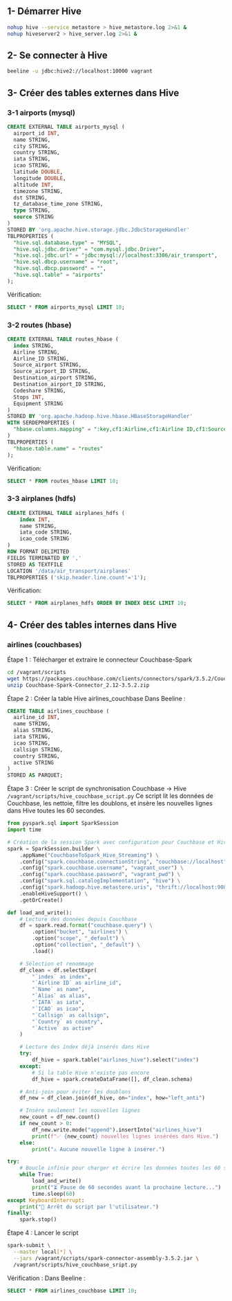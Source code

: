 ## 1- Démarrer Hive

```bash
nohup hive --service metastore > hive_metastore.log 2>&1 &
nohup hiveserver2 > hive_server.log 2>&1 &
```

## 2- Se connecter à Hive

```bash
beeline -u jdbc:hive2://localhost:10000 vagrant
```

## 3- Créer des tables externes dans Hive

### 3-1 airports (mysql)

```sql
CREATE EXTERNAL TABLE airports_mysql (
  airport_id INT,
  name STRING,
  city STRING,
  country STRING,
  iata STRING,
  icao STRING,
  latitude DOUBLE,
  longitude DOUBLE,
  altitude INT,
  timezone STRING,
  dst STRING,
  tz_database_time_zone STRING,
  type STRING,
  source STRING
)
STORED BY 'org.apache.hive.storage.jdbc.JdbcStorageHandler'
TBLPROPERTIES (
  "hive.sql.database.type" = "MYSQL",
  "hive.sql.jdbc.driver" = "com.mysql.jdbc.Driver",
  "hive.sql.jdbc.url" = "jdbc:mysql://localhost:3306/air_transport",
  "hive.sql.dbcp.username" = "root",
  "hive.sql.dbcp.password" = "",
  "hive.sql.table" = "airports"
);
```

Vérification:

```sql
SELECT * FROM airports_mysql LIMIT 10;
```

### 3-2 routes (hbase)

```sql
CREATE EXTERNAL TABLE routes_hbase (
  index STRING,
  Airline STRING,
  Airline_ID STRING,
  Source_airport STRING,
  Source_airport_ID STRING,
  Destination_airport STRING,
  Destination_airport_ID STRING,
  Codeshare STRING,
  Stops INT,
  Equipment STRING
)
STORED BY 'org.apache.hadoop.hive.hbase.HBaseStorageHandler'
WITH SERDEPROPERTIES (
  "hbase.columns.mapping" = ":key,cf1:Airline,cf1:Airline ID,cf1:Source airport,cf1:Source airport ID,cf1:Destination airport,cf1:Destination airport ID,cf1:Codeshare,cf1:Stops,cf1:Equipment"
)
TBLPROPERTIES (
  "hbase.table.name" = "routes"
);
```

Vérification:

```sql
SELECT * FROM routes_hbase LIMIT 10;
```

### 3-3 airplanes (hdfs)

```sql
CREATE EXTERNAL TABLE airplanes_hdfs (
    index INT,
    name STRING,
    iata_code STRING,
    icao_code STRING
)
ROW FORMAT DELIMITED
FIELDS TERMINATED BY ','
STORED AS TEXTFILE
LOCATION '/data/air_transport/airplanes'
TBLPROPERTIES ('skip.header.line.count'='1');
```

Vérification:

```sql
SELECT * FROM airplanes_hdfs ORDER BY INDEX DESC LIMIT 10;
```

## 4- Créer des tables internes dans Hive 
### airlines (couchbases)
Étape 1 : Télécharger et extraire le connecteur Couchbase-Spark

```bash
cd /vagrant/scripts
wget https://packages.couchbase.com/clients/connectors/spark/3.5.2/Couchbase-Spark-Connector_2.12-3.5.2.zip?_gl=1*190af9b*_gcl_au*OTE5MzA0MzY0LjE3NDkyMTQ0MjA.
unzip Couchbase-Spark-Connector_2.12-3.5.2.zip
```

Étape 2 : Créer la table Hive airlines_couchbase
Dans Beeline :

```sql
CREATE TABLE airlines_couchbase (
  airline_id INT,
  name STRING,
  alias STRING,
  iata STRING,
  icao STRING,
  callsign STRING,
  country STRING,
  active STRING
)
STORED AS PARQUET;

```
Étape 3 : Créer le script de synchronisation Couchbase → Hive
`/vagrant/scripts/hive_couchbase_script.py`
Ce script lit les données de Couchbase, les nettoie, filtre les doublons, et insère les nouvelles lignes dans Hive toutes les 60 secondes.

```py
from pyspark.sql import SparkSession
import time

# Création de la session Spark avec configuration pour Couchbase et Hive
spark = SparkSession.builder \
    .appName("CouchbaseToSpark_Hive_Streaming") \
    .config("spark.couchbase.connectionString", "couchbase://localhost") \
    .config("spark.couchbase.username", "vagrant_user") \
    .config("spark.couchbase.password", "vagrant_pwd") \
    .config("spark.sql.catalogImplementation", "hive") \
    .config("spark.hadoop.hive.metastore.uris", "thrift://localhost:9083") \
    .enableHiveSupport() \
    .getOrCreate()

def load_and_write():
    # Lecture des données depuis Couchbase
    df = spark.read.format("couchbase.query") \
        .option("bucket", "airlines") \
        .option("scope", "_default") \
        .option("collection", "_default") \
        .load()

    # Sélection et renommage
    df_clean = df.selectExpr(
        "`index` as index",
        "`Airline ID` as airline_id",
        "`Name` as name",
        "`Alias` as alias",
        "`IATA` as iata",
        "`ICAO` as icao",
        "`Callsign` as callsign",
        "`Country` as country",
        "`Active` as active"
    )

    # Lecture des index déjà insérés dans Hive
    try:
        df_hive = spark.table("airlines_hive").select("index")
    except:
        # Si la table Hive n'existe pas encore
        df_hive = spark.createDataFrame([], df_clean.schema)

    # Anti-join pour éviter les doublons
    df_new = df_clean.join(df_hive, on="index", how="left_anti")

    # Insère seulement les nouvelles lignes
    new_count = df_new.count()
    if new_count > 0:
        df_new.write.mode("append").insertInto("airlines_hive")
        print(f"✅ {new_count} nouvelles lignes insérées dans Hive.")
    else:
        print("⚠️ Aucune nouvelle ligne à insérer.")

try:
    # Boucle infinie pour charger et écrire les données toutes les 60 secondes
    while True:
        load_and_write()
        print("⏳ Pause de 60 secondes avant la prochaine lecture...")
        time.sleep(60)
except KeyboardInterrupt:
    print("🛑 Arrêt du script par l'utilisateur.")
finally:
    spark.stop()

```


Étape 4 : Lancer le script


```bash
spark-submit \
  --master local[*] \
  --jars /vagrant/scripts/spark-connector-assembly-3.5.2.jar \
  /vagrant/scripts/hive_couchbase_sript.py
```

Vérification :
Dans Beeline :

```sql
SELECT * FROM airlines_couchbase LIMIT 10;
```